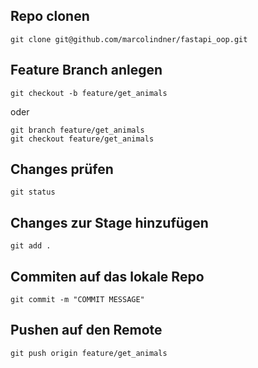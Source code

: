 ## Repo clonen
```
git clone git@github.com/marcolindner/fastapi_oop.git
```

## Feature Branch anlegen

```
git checkout -b feature/get_animals
```
oder
```
git branch feature/get_animals
git checkout feature/get_animals
```
## Changes prüfen
```
git status
```
## Changes zur Stage hinzufügen
```
git add .
```
## Commiten auf das lokale Repo
```
git commit -m "COMMIT MESSAGE"
```
## Pushen auf den Remote
```
git push origin feature/get_animals
```